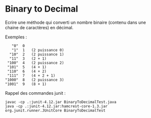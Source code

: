 # Binary to Decimal

Ecrire une méthode qui converti un nombre binaire (contenu dans une chaine de caractères) en décimal.

Exemples :

	   "0"	0
	   "1"	1	(2 puissance 0)
	  "10"	2	(2 puissance 1)
	  "11"	3	(2 + 1)
	 "100"	4	(2 puissance 2)
	 "101"	5	(4 + 1)
	 "110"	6	(4 + 2)
	 "111"	7	(4 + 2 + 1)
	"1000"	8	(2 puissance 3)
	"1001"	9	(8 + 1)

Rappel des commandes junit :

    javac -cp .:junit-4.12.jar BinaryToDecimalTest.java
    java -cp .:junit-4.12.jar:hamcrest-core-1.3.jar org.junit.runner.JUnitCore BinaryToDecimalTest
